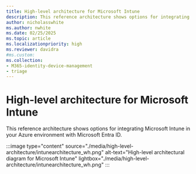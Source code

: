 ```yaml
---
title: High-level architecture for Microsoft Intune
description: This reference architecture shows options for integrating Microsoft Intune in your Azure environment with Microsoft Entra ID.
author: nicholasswhite
ms.author: nwhite
ms.date: 02/25/2025
ms.topic: article
ms.localizationpriority: high
ms.reviewer: davidra
#ms.custom:
ms.collection:
- M365-identity-device-management
- triage
---
```

# High-level architecture for Microsoft Intune
This reference architecture shows options for integrating Microsoft Intune in your Azure environment with Microsoft Entra ID.

:::image type="content" source="./media/high-level-architecture/intunearchitecture_wh.png" alt-text="High-level architectural diagram for Microsoft Intune"  lightbox="./media/high-level-architecture/intunearchitecture_wh.png" :::

<!-- [Image with dark contrast](./media/intunearchitecture.svg) -->
